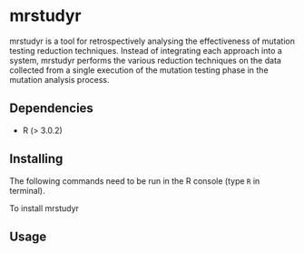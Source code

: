 # mrstudyr

mrstudyr is a tool for retrospectively analysing the effectiveness of
mutation testing reduction techniques. Instead of integrating each
approach into a system, mrstudyr performs the various reduction
techniques on the data collected from a single execution of the
mutation testing phase in the mutation analysis process.

## Dependencies
+ R (> 3.0.2)

## Installing
The following commands need to be run in the R console (type `R` in terminal).

To install mrstudyr


## Usage

